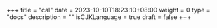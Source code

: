 +++
title = "cal"
date = 2023-10-10T18:23:10+08:00
weight = 0
type = "docs"
description = ""
isCJKLanguage = true
draft = false
+++